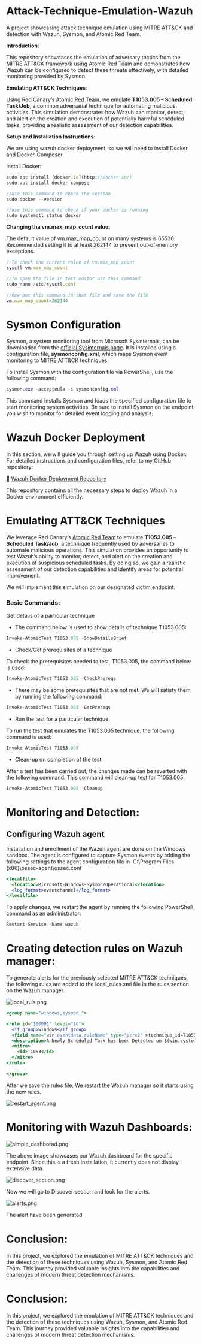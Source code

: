 # Attack-Technique-Emulation-Wazuh
A project showcasing attack technique emulation using MITRE ATT&amp;CK and detection with Wazuh, Sysmon, and Atomic Red Team.




**Introduction**:

This repository showcases the emulation of adversary tactics from the MITRE ATT&CK framework using Atomic Red Team and demonstrates how Wazuh can be configured to detect these threats effectively, with detailed monitoring provided by Sysmon.

**Emulating ATT&CK Techniques**:

Using Red Canary’s [Atomic Red Team](https://github.com/redcanaryco/invoke-atomicredteam), we emulate **T1053.005 – Scheduled Task/Job**, a common adversarial technique for automating malicious activities. This simulation demonstrates how Wazuh can monitor, detect, and alert on the creation and execution of potentially harmful scheduled tasks, providing a realistic assessment of our detection capabilities.

**Setup and Installation Instructions**: 

We are using wazuh docker deployment, so we will need to install Docker and Docker-Composer

Install Docker:

```jsx
sudo apt install [docker.io](http://docker.io/)
sudo apt install docker-compose

//use this command to check the version
sudo docker --version 

//use this command to check if your docker is running
sudo systemctl status docker
```

**Changing tha vm.max_map_count value:**

The default value of vm.max_map_count on many systems is 65536. Recommended setting it to at least 262144 to prevent out-of-memory exceptions.

```jsx
//To check the current value of vm.max_map_count
sysctl vm.max_map_count

//To open the file in text editor use this command
sudo nano /etc/sysctl.conf

//now put this command in that file and save the file
vm.max_map_count=262144
```

# **Sysmon Configuration**

Sysmon, a system monitoring tool from Microsoft Sysinternals, can be downloaded from the [official Sysinternals page](https://docs.microsoft.com/en-us/sysinternals/downloads/sysmon). It is installed using a configuration file, **sysmonconfig.xml**, which maps Sysmon event monitoring to MITRE ATT&CK techniques.

To install Sysmon with the configuration file via PowerShell, use the following command:

```powershell
sysmon.exe -accepteula -i sysmonconfig.xml
```

This command installs Sysmon and loads the specified configuration file to start monitoring system activities. Be sure to install Sysmon on the endpoint you wish to monitor for detailed event logging and analysis.

# **Wazuh Docker Deployment**

In this section, we will guide you through setting up Wazuh using Docker. For detailed instructions and configuration files, refer to my GitHub repository:

🔗 [Wazuh Docker Deployment Repository](https://github.com/Ghost-7A/wazuh-docker-deployment.git)

This repository contains all the necessary steps to deploy Wazuh in a Docker environment efficiently.

# **Emulating ATT&CK Techniques**

We leverage Red Canary’s [Atomic Red Team](https://github.com/redcanaryco/invoke-atomicredteam) to emulate **T1053.005 – Scheduled Task/Job**, a technique frequently used by adversaries to automate malicious operations. This simulation provides an opportunity to test Wazuh’s ability to monitor, detect, and alert on the creation and execution of suspicious scheduled tasks. By doing so, we gain a realistic assessment of our detection capabilities and identify areas for potential improvement.

We will implement this simulation on our designated victim endpoint.

### Basic Commands:

Get details of a particular technique

- The command below is used to show details of technique T1053.005:

```jsx
Invoke-AtomicTest T1053.005 -ShowDetailsBrief
```

- Check/Get prerequisites of a technique

To check the prerequisites needed to test  T1053.005, the command below is used:

```jsx
Invoke-AtomicTest T1053.005 -CheckPrereqs
```

- There may be some prerequisites that are not met. We will satisfy them by running the following command:

```jsx
Invoke-AtomicTest T1053.005 -GetPrereqs
```

- Run the test for a particular technique

To run the test that emulates the T1053.005 technique, the following command is used:

```jsx
Invoke-AtomicTest T1053.005
```

- Clean-up on completion of the test

After a test has been carried out, the changes made can be reverted with the following command. This command will clean-up test for T1053.005:

```jsx
Invoke-AtomicTest T1053.005 -Cleanup
```

# **Monitoring and Detection**:

## **Configuring Wazuh agent**

Installation and enrollment of the Wazuh agent are done on the Windows sandbox. The agent is configured to capture Sysmon events by adding the following settings to the agent configuration file in  C:\Program Files (x86)\ossec-agent\ossec.conf

```jsx
<localfile>
  <location>Microsoft-Windows-Sysmon/Operational</location>
  <log_format>eventchannel</log_format>
</localfile>
```

To apply changes, we restart the agent by running the following PowerShell command as an administrator:

```jsx
Restart-Service -Name wazuh
```

# **Creating detection rules on Wazuh manager:**

To generate alerts for the previously selected MITRE ATT&CK techniques, the following rules are added to the local_rules.xml file in the rules section on the Wazuh manager.

![local_ruls.png](screenshot/image.png)

```jsx
<group name="windows,sysmon,">

<rule id="100001" level="10">
  <if_group>windows</if_group>
  <field name="win.eventdata.ruleName" type="pcre2" >technique_id=T1053,technique_name=Scheduled Task</field>
  <description>A Newly Scheduled Task has been Detected on $(win.system.computer)</description>
  <mitre>
    <id>T1053</id>
  </mitre>
</rule>

</group>
```

After we save the rules file, We restart the Wazuh manager so it starts using the new rules.

![restart_agent.png](screenshot/2image.png)

# **Monitoring with Wazuh Dashboards:**

![simple_dashborad.png](screenshot/3image.png)

The above image showcases our Wazuh dashboard for the specific endpoint. Since this is a fresh installation, it currently does not display extensive data.

![discover_section.png](screenshot/4image.png)

Now we will go to Discover section and look for the alerts.

![alerts.png](screenshot/5image.png)

The alert have been generated 

# **Conclusion:**

In this project, we explored the emulation of MITRE ATT&CK techniques and the detection of these techniques using Wazuh, Sysmon, and Atomic Red Team. This journey provided valuable insights into the capabilities and challenges of modern threat detection mechanisms.

# **Conclusion:**

In this project, we explored the emulation of MITRE ATT&CK techniques and the detection of these techniques using Wazuh, Sysmon, and Atomic Red Team. This journey provided valuable insights into the capabilities and challenges of modern threat detection mechanisms.
